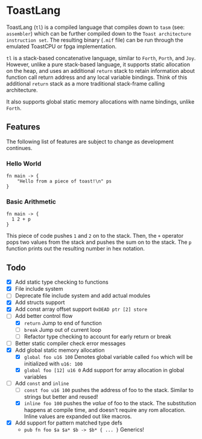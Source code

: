 
# ToastLang

ToastLang (`tl`) is a compiled language that compiles down to `tasm` (see: `assembler`) which can be further compiled 
down to the `Toast architecture instruction set`. The resulting binary (`.mif` file) can be
run through the emulated ToastCPU or fpga implementation.

`tl` is a stack-based concatenative language, similar to `Forth`, `Porth`, and `Joy`. However,
unlike a pure stack-based language, it supports static allocation on the heap, and uses an
additional `return` stack to retain information about function call return address and any
local variable bindings. Think of this additional `return` stack as a more traditional stack-frame 
calling architecture.

It also supports global static memory allocations with name bindings, unlike `Forth`.

## Features

The following list of features are subject to change as development continues.

### Hello World

```toastlang
fn main -> {
    "Hello from a piece of toast!\n" ps
}
```

### Basic Arithmetic
```toastlang
fn main -> {
  1 2 + p
}
```

This piece of code pushes `1` and `2` on to the stack. Then, the `+` operator pops two values from the stack and pushes 
the sum on to the stack. The `p` function prints out the resulting number in hex notation.

## Todo
- [x] Add static type checking to functions
- [x] File include system
- [ ] Deprecate file include system and add actual modules
- [x] Add structs support
- [x] Add const array offset support `0xDEAD ptr [2] store`
- [ ] Add better control flow
  - [x] `return` Jump to end of function 
  - [ ] `break` Jump out of current loop
  - [ ] Refactor type checking to account for early return or break
- [ ] Better static compiler check error messages
- [x] Add global static memory allocation
  - [x] `global foo u16 100` Denotes global variable called `foo` which will be initialized with `u16: 100`
  - [x] `global foo [12] u16 0` Add support for array allocation in global variables
- [ ] Add `const` and `inline`
  - [ ] `const foo u16 100` pushes the address of foo to the stack. Similar to strings but better and reused!
  - [x] `inline foo 100` pushes the *value* of foo to the stack. The substitution happens at compile time, and 
        doesn't require any rom allocation. Inline values are expanded out like macros.
- [x] Add support for pattern matched type defs
  - `pub fn foo $a $a* $b -> $b* { ... }` Generics!